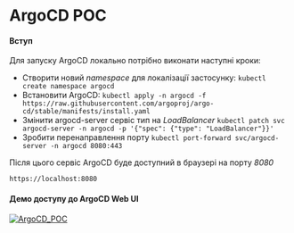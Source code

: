 # ArgoCD POC


#### Вступ

Для запуску ArgoCD локально потрібно виконати наступні кроки:

 - Створити новий *namespace* для локалізації застосунку:
    ````kubectl create namespace argocd````
- Встановити ArgoCD:
   ```kubectl apply -n argocd -f https://raw.githubusercontent.com/argoproj/argo-cd/stable/manifests/install.yaml```
- Змінити argocd-server сервіс тип на *LoadBalancer*
  ``kubectl patch svc argocd-server -n argocd -p '{"spec": {"type": "LoadBalancer"}}'``
 - Зробити перенаправлення порту
   ``kubectl port-forward svc/argocd-server -n argocd 8080:443``

Після цього сервіс ArgoCD буде доступний в браузері на порту *8080*

    https://localhost:8080

#### Демо доступу до ArgoCD Web UI
[![ArgoCD_POC](./ArgoPOC.gif)]()